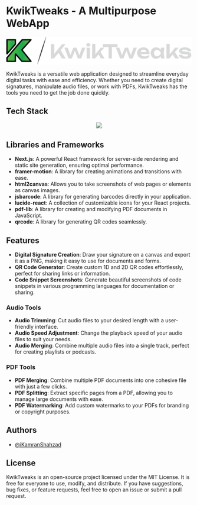 # KwikTweaks - A Multipurpose WebApp

![LOGO](/public/mainlogo-color.png)

KwikTweaks is a versatile web application designed to streamline everyday digital tasks with ease and efficiency. Whether you need to create digital signatures, manipulate audio files, or work with PDFs, KwikTweaks has the tools you need to get the job done quickly.

## Tech Stack

<div align="center">

<img src="https://skillicons.dev/icons?i=nextjs,html,react,tailwind,css,github" />

</div>

## Libraries and Frameworks

- **Next.js**: A powerful React framework for server-side rendering and static site generation, ensuring optimal performance.
- **framer-motion**: A library for creating animations and transitions with ease.
- **html2canvas**: Allows you to take screenshots of web pages or elements as canvas images.
- **jsbarcode**: A library for generating barcodes directly in your application.
- **lucide-react**: A collection of customizable icons for your React projects.
- **pdf-lib**: A library for creating and modifying PDF documents in JavaScript.
- **qrcode**: A library for generating QR codes seamlessly.

## Features

- **Digital Signature Creation**: Draw your signature on a canvas and export it as a PNG, making it easy to use for documents and forms.
- **QR Code Generator**: Create custom 1D and 2D QR codes effortlessly, perfect for sharing links or information.
- **Code Snippet Screenshots**: Generate beautiful screenshots of code snippets in various programming languages for documentation or sharing.
  
### Audio Tools
- **Audio Trimming**: Cut audio files to your desired length with a user-friendly interface.
- **Audio Speed Adjustment**: Change the playback speed of your audio files to suit your needs.
- **Audio Merging**: Combine multiple audio files into a single track, perfect for creating playlists or podcasts.

### PDF Tools
- **PDF Merging**: Combine multiple PDF documents into one cohesive file with just a few clicks.
- **PDF Splitting**: Extract specific pages from a PDF, allowing you to manage large documents with ease.
- **PDF Watermarking**: Add custom watermarks to your PDFs for branding or copyright purposes.

## Authors

- [@iKamranShahzad](https://www.github.com/iKamranShahzad)

## License

KwikTweaks is an open-source project licensed under the MIT License. It is free for everyone to use, modify, and distribute. If you have suggestions, bug fixes, or feature requests, feel free to open an issue or submit a pull request.
